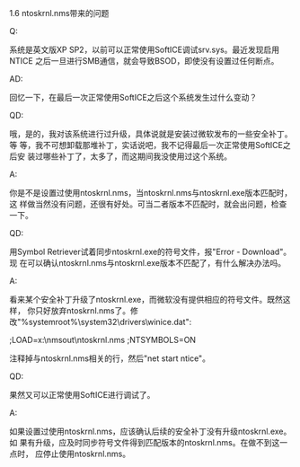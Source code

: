 1.6 ntoskrnl.nms带来的问题

Q:

系统是英文版XP SP2，以前可以正常使用SoftICE调试srv.sys。最近发现启用NTICE
之后一旦进行SMB通信，就会导致BSOD，即使没有设置过任何断点。

AD:

回忆一下，在最后一次正常使用SoftICE之后这个系统发生过什么变动？

QD:

哦，是的，我对该系统进行过升级，具体说就是安装过微软发布的一些安全补丁。等
等，我不可想卸载那堆补丁，实话说吧，我不记得最后一次正常使用SoftICE之后安
装过哪些补丁了，太多了，而这期间我没使用过这个系统。

A:

你是不是设置过使用ntoskrnl.nms，当ntoskrnl.nms与ntoskrnl.exe版本匹配时，这
样做当然没有问题，还很有好处。可当二者版本不匹配时，就会出问题，检查一下。

QD:

用Symbol Retriever试着同步ntoskrnl.exe的符号文件，报"Error - Download"。现
在可以确认ntoskrnl.nms与ntoskrnl.exe版本不匹配了，有什么解决办法吗。

A:

看来某个安全补丁升级了ntoskrnl.exe，而微软没有提供相应的符号文件。既然这样，
你只好放弃ntoskrnl.nms了。修改"%systemroot%\system32\drivers\winice.dat":

;LOAD=x:\nmsout\ntoskrnl.nms
;NTSYMBOLS=ON

注释掉与ntoskrnl.nms相关的行，然后"net start ntice"。

QD:

果然又可以正常使用SoftICE进行调试了。

A:

如果设置过使用ntoskrnl.nms，应该确认后续的安全补丁没有升级ntoskrnl.exe。如
果有升级，应及时同步符号文件得到匹配版本的ntoskrnl.nms。在做不到这一点时，
应停止使用ntoskrnl.nms。